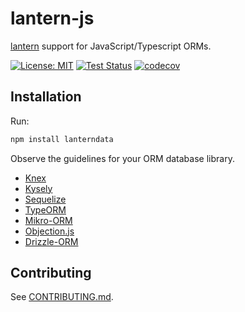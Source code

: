 # lantern-js

[lantern](https://github.com/lanterndata/lantern) support for JavaScript/Typescript ORMs.

[![License: MIT](https://img.shields.io/badge/License-MIT-green.svg)](https://opensource.org/licenses/MIT)
[![Test Status](https://github.com/lanterndata/lantern-js/actions/workflows/test.yml/badge.svg?branch=main)](https://github.com/lanterndata/lantern-js/actions)
[![codecov](https://codecov.io/github/lanterndata/lantern-js/graph/badge.svg?token=UPFIX2BGEK)](https://codecov.io/github/lanterndata/lantern-js)


## Installation

Run:

```sh
npm install lanterndata
```

Observe the guidelines for your ORM database library.

- [Knex](/src/knex/README.md)
- [Kysely](/src/kysely/README.md)
- [Sequelize](/src/sequelize/README.md)
- [TypeORM](/src/typeorm/README.md)
- [Mikro-ORM](/src/mikro-orm/README.md)
- [Objection.js](/src/objection/README.md)
- [Drizzle-ORM](/src/drizzle-orm/README.md)

## Contributing

See [CONTRIBUTING.md](/CONTRIBUTING.md).
